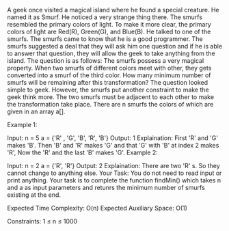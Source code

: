A geek once visited a magical island where he found a special creature. He named it as Smurf. He noticed a very strange thing there. The smurfs resembled the primary colors of light. To make it more clear, the primary colors of light are Red(R), Green(G), and Blue(B). He talked to one of the smurfs. The smurfs came to know that he is a good programmer. The smurfs suggested a deal that they will ask him one question and if he is able to answer that question, they will allow the geek to take anything from the island.
The question is as follows:
The smurfs possess a very magical property. When two smurfs of different colors meet with other, they gets converted into a smurf of the third color. How many minimum number of smurfs will be remaining after this transformation? The question looked simple to geek. However, the smurfs put another constraint to make the geek think more. The two smurfs must be adjacent to each other  to make the transformation take place. There are n smurfs the colors of which are given in an array a[].

Example 1:

Input: n = 5
a = {'R' , 'G', 'B', 'R', 'B'}
Output: 1
Explaination: First 'R' and 'G' makes 'B'. 
Then 'B' and 'R' makes 'G' and that 'G' 
with 'B' at index 2 makes 'R', Now the 'R' 
and the last 'B' makes 'G'.
Example 2:

Input: n = 2
a = {'R', 'R'}
Output: 2
Explaination: There are two 'R' s. So 
they cannot change to anything else.
Your Task:
You do not need to read input or print anything. Your task is to complete the function findMin() which takes n and a as input parameters and retunrs the minimum number of smurfs existing at the end.

Expected Time Complexity: O(n)
Expected Auxiliary Space: O(1)

Constraints:
1 ≤ n ≤ 1000  